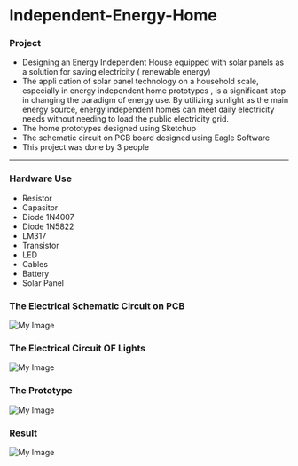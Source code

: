 # Independent-Energy-Home

### Project 
- Designing an Energy Independent House equipped with solar panels as a solution for saving electricity ( renewable energy)
- The appli cation of solar panel technology on a household scale, especially in energy independent home prototypes , is a significant step in changing the paradigm of energy use. By utilizing sunlight as the main energy source, energy independent homes can meet daily electricity needs without needing to load the public electricity grid.
- The home prototypes designed using Sketchup
- The schematic circuit on PCB board designed using Eagle Software
- This project was done by 3 people
  
---
### Hardware Use
- Resistor 
- Capasitor
- Diode 1N4007
- Diode 1N5822
- LM317
- Transistor
- LED
- Cables
- Battery
- Solar Panel
  
### The Electrical Schematic Circuit on PCB
![My Image](result.jpeg)

### The Electrical Circuit OF Lights
![My Image](result.jpeg)

### The Prototype
![My Image](result.jpeg)

### Result
![My Image](result.jpeg)
